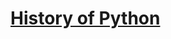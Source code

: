 # [History of Python](https://github.com/amitrakshar01/Pyberry/blob/main/Python/History%20of%20Python.md)
